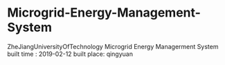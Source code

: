 # Microgrid-Energy-Management-System
ZheJiangUniversityOfTechnology Microgrid Energy Managerment System
built time : 2019-02-12
built place: qingyuan
